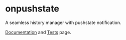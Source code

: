 # onpushstate
A seamless history manager with pushstate notification.

[Documentation](https://webreflection.github.io/onpushstate/#doc) and
[Tests](https://webreflection.github.io/onpushstate/#test) page.

